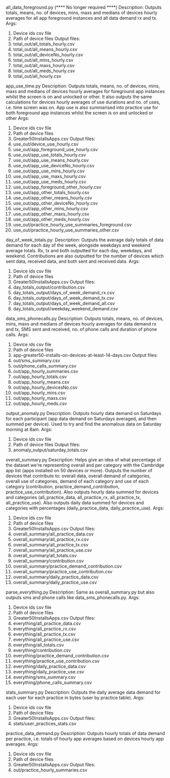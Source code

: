 all_data_foreground.py (**** No longer required ****)
Description:
Outputs totals, means, no. of devices, mins, maxs and medians of devices hourly averages for all app foreground instances and all data demand rx and tx.
Args:
1. Device ids csv file
2. Path of device files
Output files:
1. total_out/all_totals_hourly.csv
2. total_out/all_means_hourly.csv
3. total_out/all_deviceNo_hourly.csv
4. total_out/all_mins_hourly.csv
5. total_out/all_maxs_hourly.csv
6. total_out/all_meds_hourly.csv
7. total_out/all_hourly.csv


app_use_time.py
Description:
Outputs totals, means, no. of devices, mins, maxs and medians of devices hourly averages for foreground app instances whilst the screen is on and unlocked or other. It also outputs the same calculations for devices hourly averages of use durations and no. of uses, i.e. time screen was on. App use is also summarised into practice use for both foreground app instances whilst the screen is on and unlocked or other
Args:
1. Device ids csv file
2. Path of device files
3. Greater50InstallsApps.csv
Output files:
1. use_out/device_use_hourly.csv
2. use_out/app_foreground_use_hourly.csv
3. use_out/app_use_totals_hourly.csv
4. use_out/app_use_means_hourly.csv
5. use_out/app_use_deviceNo_hourly.csv
6. use_out/app_use_mins_hourly.csv
7. use_out/app_use_maxs_hourly.csv
8. use_out/app_use_meds_hourly.csv
9. use_out/app_foreground_other_hourly.csv
10. use_out/app_other_totals_hourly.csv
11. use_out/app_other_means_hourly.csv
12. use_out/app_other_deviceNo_hourly.csv
13. use_out/app_other_mins_hourly.csv
14. use_out/app_other_maxs_hourly.csv
15. use_out/app_other_meds_hourly.csv
16. use_out/practice_hourly_use_summaries_foreground.csv
17. use_out/practice_hourly_use_summaries_other.csv

day_of_week_totals.py:
Description:
Outputs the average daily totals of data demand for each day of the week, alongside weekdays and weekend average totals. Rx, tx and both outputted for each day, weekdays, and weekend. Contributions are also outputted for the number of devices which sent data, received data, and both sent and received data.
Args:
1. Device ids csv file
2. Path of device files
3. Greater50InstallsApps.csv
Output files:
1. day_totals_output/contribution.csv
2. day_totals_output/days_of_week_demand_rx.csv
3. day_totals_output/days_of_week_demand_tx.csv
4. day_totals_output/days_of_week_demand_all.csv
5. day_totals_output/weekday_weekend_demand.csv

data_sms_phonecalls.py
Description:
Outputs totals, means, no. of devices, mins, maxs and medians of devices hourly averages for data demand rx and tx, SMS sent and received, no. of phone calls and duration of phone calls.
Args:
1. Device ids csv file
2. Path of device files
3. app-greater50-installs-on-devices-at-least-14-days.csv
Output files:
1. out/sms_summary.csv
2. out/phone_calls_summary.csv
3. out/app_hourly_summaries.csv
4. out/app_hourly_totals.csv
5. out/app_hourly_means.csv
6. out/app_hourly_devicesNo.csv
7. out/app_hourly_mins.csv
8. out/app_hourly_maxs.csv
9. out/app_hourly_meds.csv

output_anomaly.py
Description:
Outputs hourly data demand on Saturdays for each participant (app data demand on Saturdays averaged, and then summed per device). Used to try and find the anomalous data on Saturday morning at 8am.
Args:
1. Device ids csv file
2. Path of device files
Output files:
1. anomaly_output/saturday_totals.csv

overall_summary.py
Description:
Helps give an idea of what percentage of the dataset we're representing overall and per category with the Cambridge app list (apps installed on 50 devices or more).
Outputs the number of devices that contribute to: overall data, overall demand of categories, overall use of categories, demand of each category and use of each category (contribution, practice_demand_contribution, practice_use_contribution).
Also outputs hourly data summed for devices and categories (all_practice_data, all_practice_rx, all_practice_tx, all_practice_use).
Also outputs daily data summed for devices and categories with percentages (daily_practice_data, daily_practice_use).
Args:
1. Device ids csv file
2. Path of device files
3. Greater50InstallsApps.csv
Output files:
1. overall_summary/all_practice_data.csv
2. overall_summary/all_practice_rx.csv
3. overall_summary/all_practice_tx.csv
4. overall_summary/all_practice_use.csv
5. overall_summary/all_totals.csv
6. overall_summary/contribution.csv
7. overall_summary/practice_demand_contribution.csv
8. overall_summary/practice_use_contribution.csv
9. overall_summary/daily_practice_data.csv
10. overall_summary/daily_practice_use.csv

parse_everything.py
Description:
Same as overall_summary.py but also outputs sms and phone calls like data_sms_phonecalls.py.
Args:
1. Device ids csv file
2. Path of device files
3. Greater50InstallsApps.csv
Output files:
1. everything/all_practice_data.csv
2. everything/all_practice_rx.csv
3. everything/all_practice_tx.csv
4. everything/all_practice_use.csv
5. everything/all_totals.csv
6. everything/contribution.csv
7. everything/practice_demand_contribution.csv
8. everything/practice_use_contribution.csv
9. everything/daily_practice_data.csv
10. everything/daily_practice_use.csv
11. everything/sms_summary.csv
12. everything/phone_calls_summary.csv

stats_summary.py
Description:
Outputs the daily average data demand for each user for each practice in bytes (user by practice table).
Args:
1. Device ids csv file
2. Path of device files
3. Greater50InstallsApps.csv
Output files:
1. stats/user_practices_stats.csv

practice_data_demand.py
Description:
Outputs hourly totals of data demand per practice, i.e. totals of hourly app averages based on devices hourly app averages.
Args:
1. Device ids csv file
2. Path of device files
3. Greater50InstallsApps.csv
Output files:
1. out/practice_hourly_summaries.csv
